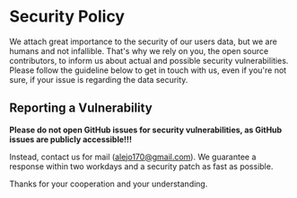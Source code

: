 # Security Policy

We attach great importance to the security of our users data, but we are humans and not infallible. 
That's why we rely on you, the open source contributors, to inform us about actual and possible security vulnerabilities. 
Please follow the guideline below to get in touch with us, even if you're not sure, if your issue is regarding the data security.

## Reporting a Vulnerability

**Please do not open GitHub issues for security vulnerabilities, as GitHub issues are publicly accessible!!!**

Instead, contact us for mail ([alejo170@gmail.com](mailto:alejo170@gmail.com)). 
We guarantee a response within two workdays and a security patch as fast as possible.

Thanks for your cooperation and your understanding.
